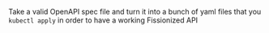 Take a valid OpenAPI spec file and turn it into a bunch of yaml files that you `kubectl apply` in order to have a working Fissionized API
